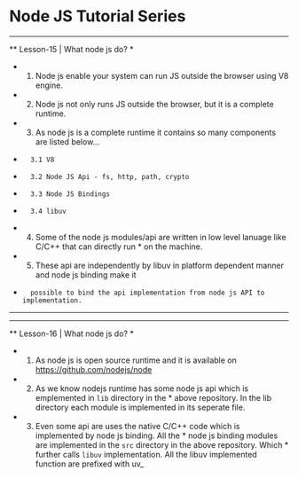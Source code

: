 
# Node JS Tutorial Series

***
**  Lesson-15 | What node js do?
* 
*  1. Node js enable your system can run JS outside the browser using V8 engine.
*  2. Node js not only runs JS outside the browser, but it is a complete runtime.
*  3. As node js is a complete runtime it contains so many components are listed below...
*       3.1 V8
*       3.2 Node JS Api - fs, http, path, crypto
*       3.3 Node JS Bindings
*       3.4 libuv
*  4. Some of the node js modules/api are written in low level lanuage like C/C++ that can directly run *       on the machine.
*  5. These api are independently by libuv in platform dependent manner and node js binding make it 
*       possible to bind the api implementation from node js API to implementation.

--------------------------------------------------------------------------------------------------------

***
**  Lesson-16 | What node js do?
*
*   1. As node js is open source runtime and it is available on https://github.com/nodejs/node
*   2. As we know nodejs runtime has some node js api which is emplemented in `lib` directory in the *      above repository. In the lib directory each module is implemented in its seperate file.
*   3. Even some api are uses the native C/C++ code which is implemented by node js binding. All the    *      node js binding modules are implemented in the `src` directory in the above repository. Which *      further calls `libuv` implementation. All the libuv implemented function are prefixed with uv_
